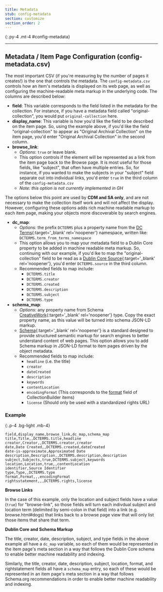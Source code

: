 ```yaml
---
title: Metadata
stub: config-metadata
section: customize
section_order: 2
---
```


{:.py-4 .mt-4 #config-metadata}
***

## Metadata / Item Page Configuration (config-metadata.csv)

The most important CSV (if you're measuring by the number of pages it creates!) is the one that controls the metadata. 
The `config-metadata.csv` controls how an item's metadata is displayed on its web page, as well as configuring the machine-readable meta markup in the underlying code. 
The columns are described below: 

- **field**: This variable corresponds to the field listed in the metadata for the collection. For instance, if you have a metadata field called "original-collection", you would put `original-collection` here. 
- **display_name**: This variable is how you'd like the field to be described on the item page. So, using the example above, if you'd like the field "original-collection" to appear as "Original Archival Collection" on the item page, you'd enter "Original Archival Collection" in the second column.
- **browse_link**: 
    - *Options*: `true` or leave blank. 
    - This option controls if the element will be represented as a link from the item page back to the Browse page. It is most useful for those fields, like "subject", that often have multiple entries. So, for instance, if you wanted to make the subjects in your "subject" field separate out into individual links, you'd enter `true` in the third column of the `config-metadata.csv`  
    - *Note: this option is not currently implemented in GH*

The options below this point are used by **CDM and SA only**, and are not necessary to make the collection itself work and will not affect the display.
However, configuring these options adds rich machine readable markup to each item page, making your objects more discoverable by search engines.

- **dc_map**: 
    - *Options:* the prefix `DCTERMS` plus a property name from the [DC Terms](https://www.dublincore.org/specifications/dublin-core/dcmi-terms/){:target='_blank' rel='noopener'} namespace, written like: `DCTERMS.term_from_terms_namespace`
    - This option allows you to map your metadata field to a Dublin Core property to be added in machine readable meta markup. So, continuing with our example, if you'd lke to map the "original-collection" field to be read as a [Dublin Core Source](https://www.dublincore.org/specifications/dublin-core/dcmi-terms/#http://purl.org/dc/terms/source){:target='_blank' rel='noopener'}, you'd enter `DCTERMS.source` in the third column.
    - Recommended fields to map include: 
        - `DCTERMS.title`
        - `DCTERMS.creator`
        - `DCTERMS.created`
        - `DCTERMS.description`
        - `DCTERMS.subject`
        - `DCTERMS.type`
- **schema_map**:
    - *Options:* any property name from Schema [CreativeWork](https://schema.org/CreativeWork){:target='_blank' rel='noopener'} type. Copy the exact property name, as this value will be turned into schema JSON-LD markup. 
    - [Schema](https://schema.org/){:target='_blank' rel='noopener'} is a standard designed to provide structured semantic markup for search engines to better understand content of web pages. This option allows you to add Schema markup in JSON-LD format to item pages driven by the object metadata.  
    - Recommended fields to map include:
        - `headline` (i.e. the title)
        - `creator`
        - `dateCreated`
        - `description`
        - `keywords`
        - `contentLocation`
        - `encodingFormat` (This corresponds to the [format](metadata#required) field of CollectionBuilder items)
        - `license` (Should only be used with a standardized rights URL)

### Example 

{:.p-4 .bg-light .mb-4}
```
field,display_name,browse_link,dc_map,schema_map
title,Title,,DCTERMS.title,headline
creator,Creator,,DCTERMS.creator,creator
date,Date Created,,DCTERMS.created,dateCreated
date-is-approximate,Approximated Date
description,Description,,DCTERMS.description,description
subject,Subjects,true,DCTERMS.subject,keywords
location,Location,true,,contentLocation
identifier,Source Identifier
type,Type,,DCTERMS.type
format,Format,,,encodingFormat
rightsstatement,,,DCTERMS.rights,license
```

**Browse Links** 

In the case of this example, only the location and subject fields have a value (`true`) for "browse-link", so those fields will turn each indivdual subject and location term (delimited by semi-colon in that field) into a link (e.g. browse.html#dogs) that links back to a browse page view that will only list those items that share that term. 

**Dublin Core and Schema Markup** 

The title, creator, date, description, subject, and type fields in the above example all have a `dc_map` variable, so each of them would  be represented in the item page's <head> meta section in a way that follows the Dublin Core schema to enable better machine readability and indexing.

Similarly, the title, creator, date, description, subject, location, format, and rightstatement fields all have a `schema_map` entry, so each of these would be represented in an item page's <head> meta section in a way that follows Schema.org recommendations in order to enable better machine readability and indexing.
